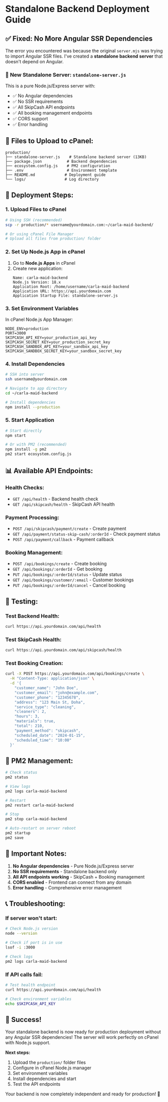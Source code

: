 # Standalone Backend Deployment Guide

## ✅ **Fixed: No More Angular SSR Dependencies**

The error you encountered was because the original `server.mjs` was trying to import Angular SSR files. I've created a **standalone backend server** that doesn't depend on Angular.

### 🔧 **New Standalone Server: `standalone-server.js`**

This is a pure Node.js/Express server with:
- ✅ No Angular dependencies
- ✅ No SSR requirements
- ✅ All SkipCash API endpoints
- ✅ All booking management endpoints
- ✅ CORS support
- ✅ Error handling

## 📁 **Files to Upload to cPanel:**

```
production/
├── standalone-server.js    # Standalone backend server (13KB)
├── package.json           # Backend dependencies
├── ecosystem.config.js    # PM2 configuration
├── .env                   # Environment template
├── README.md             # Deployment guide
└── logs/                 # Log directory
```

## 🚀 **Deployment Steps:**

### **1. Upload Files to cPanel**
```bash
# Using SSH (recommended)
scp -r production/* username@yourdomain.com:~/carla-maid-backend/

# Or using cPanel File Manager
# Upload all files from production/ folder
```

### **2. Set Up Node.js App in cPanel**
1. Go to **Node.js Apps** in cPanel
2. Create new application:
   ```
   Name: carla-maid-backend
   Node.js Version: 18.x
   Application Root: /home/username/carla-maid-backend
   Application URL: https://api.yourdomain.com
   Application Startup File: standalone-server.js
   ```

### **3. Set Environment Variables**
In cPanel Node.js App Manager:
```
NODE_ENV=production
PORT=3000
SKIPCASH_API_KEY=your_production_api_key
SKIPCASH_SECRET_KEY=your_production_secret_key
SKIPCASH_SANDBOX_API_KEY=your_sandbox_api_key
SKIPCASH_SANDBOX_SECRET_KEY=your_sandbox_secret_key
```

### **4. Install Dependencies**
```bash
# SSH into server
ssh username@yourdomain.com

# Navigate to app directory
cd ~/carla-maid-backend

# Install dependencies
npm install --production
```

### **5. Start Application**
```bash
# Start directly
npm start

# Or with PM2 (recommended)
npm install -g pm2
pm2 start ecosystem.config.js
```

## 📊 **Available API Endpoints:**

### **Health Checks:**
- `GET /api/health` - Backend health check
- `GET /api/skipcash/health` - SkipCash API health

### **Payment Processing:**
- `POST /api/skipcash/payment/create` - Create payment
- `GET /api/payment/status-skip-cash/:orderId` - Check payment status
- `POST /api/payment/callback` - Payment callback

### **Booking Management:**
- `POST /api/bookings/create` - Create booking
- `GET /api/bookings/:orderId` - Get booking
- `PUT /api/bookings/:orderId/status` - Update status
- `GET /api/bookings/customer/:email` - Customer bookings
- `PUT /api/bookings/:orderId/cancel` - Cancel booking

## 🧪 **Testing:**

### **Test Backend Health:**
```bash
curl https://api.yourdomain.com/api/health
```

### **Test SkipCash Health:**
```bash
curl https://api.yourdomain.com/api/skipcash/health
```

### **Test Booking Creation:**
```bash
curl -X POST https://api.yourdomain.com/api/bookings/create \
  -H "Content-Type: application/json" \
  -d '{
    "customer_name": "John Doe",
    "customer_email": "john@example.com",
    "customer_phone": "12345678",
    "address": "123 Main St, Doha",
    "service_type": "cleaning",
    "cleaners": 2,
    "hours": 3,
    "materials": true,
    "total": 210,
    "payment_method": "skipcash",
    "scheduled_date": "2024-01-15",
    "scheduled_time": "10:00"
  }'
```

## 🔧 **PM2 Management:**

```bash
# Check status
pm2 status

# View logs
pm2 logs carla-maid-backend

# Restart
pm2 restart carla-maid-backend

# Stop
pm2 stop carla-maid-backend

# Auto-restart on server reboot
pm2 startup
pm2 save
```

## 🚨 **Important Notes:**

1. **No Angular dependencies** - Pure Node.js/Express server
2. **No SSR requirements** - Standalone backend only
3. **All API endpoints working** - SkipCash + Booking management
4. **CORS enabled** - Frontend can connect from any domain
5. **Error handling** - Comprehensive error management

## 📞 **Troubleshooting:**

### **If server won't start:**
```bash
# Check Node.js version
node --version

# Check if port is in use
lsof -i :3000

# Check logs
pm2 logs carla-maid-backend
```

### **If API calls fail:**
```bash
# Test health endpoint
curl https://api.yourdomain.com/api/health

# Check environment variables
echo $SKIPCASH_API_KEY
```

## 🎉 **Success!**

Your standalone backend is now ready for production deployment without any Angular SSR dependencies! The server will work perfectly on cPanel with Node.js support.

**Next steps:**
1. Upload the `production/` folder files
2. Configure in cPanel Node.js manager
3. Set environment variables
4. Install dependencies and start
5. Test the API endpoints

Your backend is now completely independent and ready for production! 🚀 